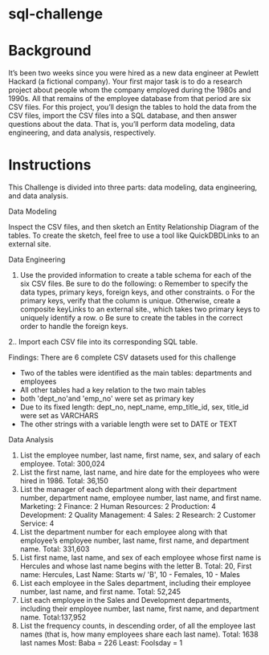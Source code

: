 # sql-challenge

# Background
It’s been two weeks since you were hired as a new data engineer at Pewlett Hackard (a fictional company). Your first major task is to do a research project about people whom the company employed during the 1980s and 1990s. All that remains of the employee database from that period are six CSV files.
For this project, you’ll design the tables to hold the data from the CSV files, import the CSV files into a SQL database, and then answer questions about the data. That is, you’ll perform data modeling, data engineering, and data analysis, respectively.

# Instructions

This Challenge is divided into three parts: data modeling, data engineering, and data analysis.

Data Modeling

Inspect the CSV files, and then sketch an Entity Relationship Diagram of the tables. To create the sketch, feel free to use a tool like QuickDBDLinks to an external site.

Data Engineering
1.	Use the provided information to create a table schema for each of the six CSV files. Be sure to do the following:
o	Remember to specify the data types, primary keys, foreign keys, and other constraints.
o	For the primary keys, verify that the column is unique. Otherwise, create a composite keyLinks to an external site., which takes two primary keys to uniquely identify a row.
o	Be sure to create the tables in the correct order to handle the foreign keys.

2..	Import each CSV file into its corresponding SQL table.

Findings:
There are 6 complete CSV datasets used for this challenge
- Two of the tables were identified as the main tables: departments and employees
- All other tables had a key relation to the two main tables
- both 'dept_no'and 'emp_no' were set as primary key
- Due to its fixed length: dept_no, nept_name, emp_title_id, sex, title_id were set as VARCHARS
- The other strings with a variable length were set to DATE or TEXT
   
Data Analysis
1.	List the employee number, last name, first name, sex, and salary of each employee.
   Total: 300,024
2.	List the first name, last name, and hire date for the employees who were hired in 1986.
   Total: 36,150
3.	List the manager of each department along with their department number, department name, employee number, last name, and first name.
   Marketing: 2
  	Finance: 2
  	Human Resources: 2
  	Production: 4
  	Development: 2
  	Quality Management: 4
  	Sales: 2
  	Research: 2
  	Customer Service: 4
4.	List the department number for each employee along with that employee’s employee number, last name, first name, and department name.
   Total: 331,603
5.	List first name, last name, and sex of each employee whose first name is Hercules and whose last name begins with the letter B.
   Total: 20, First name: Hercules, Last Name: Starts w/ 'B', 10 - Females, 10 - Males
6.	List each employee in the Sales department, including their employee number, last name, and first name.
   Total: 52,245
7.	List each employee in the Sales and Development departments, including their employee number, last name, first name, and department name.
   Total:137,952
8.	List the frequency counts, in descending order, of all the employee last names (that is, how many employees share each last name).
   Total: 1638 last names
  	Most: Baba = 226
  	Least: Foolsday = 1

